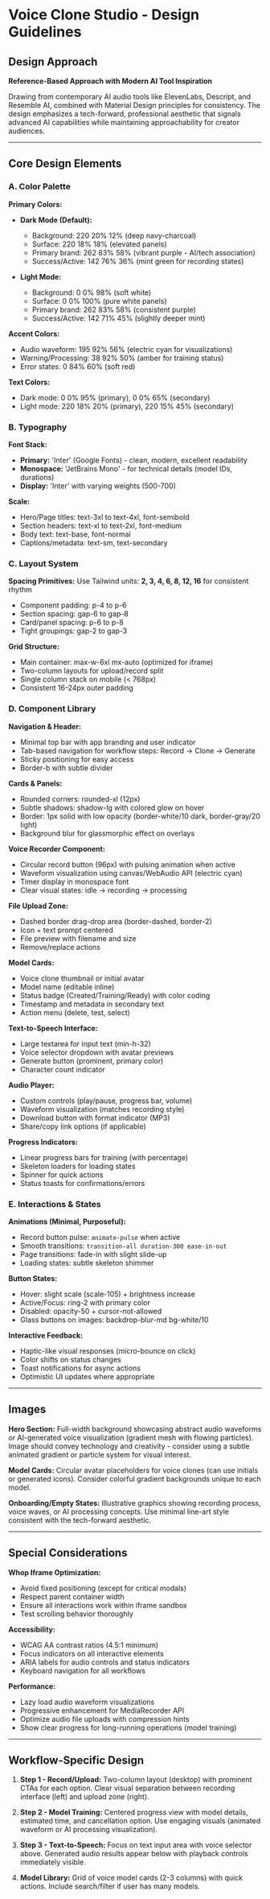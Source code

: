 # Voice Clone Studio - Design Guidelines

## Design Approach

**Reference-Based Approach with Modern AI Tool Inspiration**

Drawing from contemporary AI audio tools like ElevenLabs, Descript, and Resemble AI, combined with Material Design principles for consistency. The design emphasizes a tech-forward, professional aesthetic that signals advanced AI capabilities while maintaining approachability for creator audiences.

---

## Core Design Elements

### A. Color Palette

**Primary Colors:**
- **Dark Mode (Default):** 
  - Background: 220 20% 12% (deep navy-charcoal)
  - Surface: 220 18% 18% (elevated panels)
  - Primary brand: 262 83% 58% (vibrant purple - AI/tech association)
  - Success/Active: 142 76% 36% (mint green for recording states)

- **Light Mode:**
  - Background: 0 0% 98% (soft white)
  - Surface: 0 0% 100% (pure white panels)
  - Primary brand: 262 83% 58% (consistent purple)
  - Success/Active: 142 71% 45% (slightly deeper mint)

**Accent Colors:**
- Audio waveform: 195 92% 56% (electric cyan for visualizations)
- Warning/Processing: 38 92% 50% (amber for training status)
- Error states: 0 84% 60% (soft red)

**Text Colors:**
- Dark mode: 0 0% 95% (primary), 0 0% 65% (secondary)
- Light mode: 220 18% 20% (primary), 220 15% 45% (secondary)

### B. Typography

**Font Stack:**
- **Primary:** 'Inter' (Google Fonts) - clean, modern, excellent readability
- **Monospace:** 'JetBrains Mono' - for technical details (model IDs, durations)
- **Display:** 'Inter' with varying weights (500-700)

**Scale:**
- Hero/Page titles: text-3xl to text-4xl, font-semibold
- Section headers: text-xl to text-2xl, font-medium
- Body text: text-base, font-normal
- Captions/metadata: text-sm, text-secondary

### C. Layout System

**Spacing Primitives:**
Use Tailwind units: **2, 3, 4, 6, 8, 12, 16** for consistent rhythm
- Component padding: p-4 to p-6
- Section spacing: gap-6 to gap-8
- Card/panel spacing: p-6 to p-8
- Tight groupings: gap-2 to gap-3

**Grid Structure:**
- Main container: max-w-6xl mx-auto (optimized for iframe)
- Two-column layouts for upload/record split
- Single column stack on mobile (< 768px)
- Consistent 16-24px outer padding

### D. Component Library

**Navigation & Header:**
- Minimal top bar with app branding and user indicator
- Tab-based navigation for workflow steps: Record → Clone → Generate
- Sticky positioning for easy access
- Border-b with subtle divider

**Cards & Panels:**
- Rounded corners: rounded-xl (12px)
- Subtle shadows: shadow-lg with colored glow on hover
- Border: 1px solid with low opacity (border-white/10 dark, border-gray/20 light)
- Background blur for glassmorphic effect on overlays

**Voice Recorder Component:**
- Circular record button (96px) with pulsing animation when active
- Waveform visualization using canvas/WebAudio API (electric cyan)
- Timer display in monospace font
- Clear visual states: idle → recording → processing

**File Upload Zone:**
- Dashed border drag-drop area (border-dashed, border-2)
- Icon + text prompt centered
- File preview with filename and size
- Remove/replace actions

**Model Cards:**
- Voice clone thumbnail or initial avatar
- Model name (editable inline)
- Status badge (Created/Training/Ready) with color coding
- Timestamp and metadata in secondary text
- Action menu (delete, test, select)

**Text-to-Speech Interface:**
- Large textarea for input text (min-h-32)
- Voice selector dropdown with avatar previews
- Generate button (prominent, primary color)
- Character count indicator

**Audio Player:**
- Custom controls (play/pause, progress bar, volume)
- Waveform visualization (matches recording style)
- Download button with format indicator (MP3)
- Share/copy link options (if applicable)

**Progress Indicators:**
- Linear progress bars for training (with percentage)
- Skeleton loaders for loading states
- Spinner for quick actions
- Status toasts for confirmations/errors

### E. Interactions & States

**Animations (Minimal, Purposeful):**
- Record button pulse: `animate-pulse` when active
- Smooth transitions: `transition-all duration-300 ease-in-out`
- Page transitions: fade-in with slight slide-up
- Loading states: subtle skeleton shimmer

**Button States:**
- Hover: slight scale (scale-105) + brightness increase
- Active/Focus: ring-2 with primary color
- Disabled: opacity-50 + cursor-not-allowed
- Glass buttons on images: backdrop-blur-md bg-white/10

**Interactive Feedback:**
- Haptic-like visual responses (micro-bounce on click)
- Color shifts on status changes
- Toast notifications for async actions
- Optimistic UI updates where appropriate

---

## Images

**Hero Section:** 
Full-width background showcasing abstract audio waveforms or AI-generated voice visualization (gradient mesh with flowing particles). Image should convey technology and creativity - consider using a subtle animated gradient or particle system for visual interest.

**Model Cards:**
Circular avatar placeholders for voice clones (can use initials or generated icons). Consider colorful gradient backgrounds unique to each model.

**Onboarding/Empty States:**
Illustrative graphics showing recording process, voice waves, or AI processing concepts. Use minimal line-art style consistent with the tech-forward aesthetic.

---

## Special Considerations

**Whop Iframe Optimization:**
- Avoid fixed positioning (except for critical modals)
- Respect parent container width
- Ensure all interactions work within iframe sandbox
- Test scrolling behavior thoroughly

**Accessibility:**
- WCAG AA contrast ratios (4.5:1 minimum)
- Focus indicators on all interactive elements
- ARIA labels for audio controls and status indicators
- Keyboard navigation for all workflows

**Performance:**
- Lazy load audio waveform visualizations
- Progressive enhancement for MediaRecorder API
- Optimize audio file uploads with compression hints
- Show clear progress for long-running operations (model training)

---

## Workflow-Specific Design

1. **Step 1 - Record/Upload:**
   Two-column layout (desktop) with prominent CTAs for each option. Clear visual separation between recording interface (left) and upload zone (right).

2. **Step 2 - Model Training:**
   Centered progress view with model details, estimated time, and cancellation option. Use engaging visuals (animated waveform or AI processing visualization).

3. **Step 3 - Text-to-Speech:**
   Focus on text input area with voice selector above. Generated audio results appear below with playback controls immediately visible.

4. **Model Library:**
   Grid of voice model cards (2-3 columns) with quick actions. Include search/filter if user has many models.
